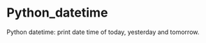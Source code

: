 Python_datetime
===============

Python datetime: print date time of today, yesterday and tomorrow.

